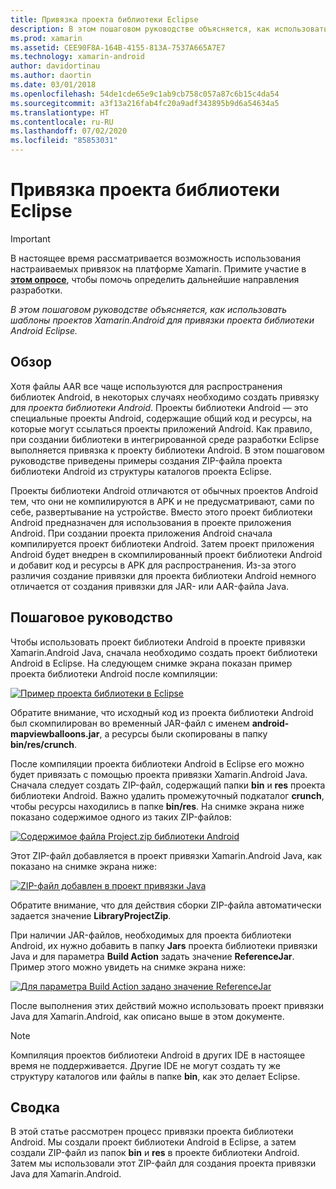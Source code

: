 ```yaml
---
title: Привязка проекта библиотеки Eclipse
description: В этом пошаговом руководстве объясняется, как использовать шаблоны проектов Xamarin.Android для привязки проекта библиотеки Android Eclipse.
ms.prod: xamarin
ms.assetid: CEE90F8A-164B-4155-813A-7537A665A7E7
ms.technology: xamarin-android
author: davidortinau
ms.author: daortin
ms.date: 03/01/2018
ms.openlocfilehash: 54de1cde65e9c1ab9cb758c057a87c6b15c4da54
ms.sourcegitcommit: a3f13a216fab4fc20a9adf343895b9d6a54634a5
ms.translationtype: HT
ms.contentlocale: ru-RU
ms.lasthandoff: 07/02/2020
ms.locfileid: "85853031"
---
```

# <a name="binding-an-eclipse-library-project"></a>Привязка проекта библиотеки Eclipse

> [!IMPORTANT]
> В настоящее время рассматривается возможность использования настраиваемых привязок на платформе Xamarin. Примите участие в [**этом опросе**](https://www.surveymonkey.com/r/KKBHNLT), чтобы помочь определить дальнейшие направления разработки.

_В этом пошаговом руководстве объясняется, как использовать шаблоны проектов Xamarin.Android для привязки проекта библиотеки Android Eclipse._

## <a name="overview"></a>Обзор

Хотя файлы AAR все чаще используются для распространения библиотек Android, в некоторых случаях необходимо создать привязку для *проекта библиотеки Android*. Проекты библиотеки Android — это специальные проекты Android, содержащие общий код и ресурсы, на которые могут ссылаться проекты приложений Android. Как правило, при создании библиотеки в интегрированной среде разработки Eclipse выполняется привязка к проекту библиотеки Android.
В этом пошаговом руководстве приведены примеры создания ZIP-файла проекта библиотеки Android из структуры каталогов проекта Eclipse.

Проекты библиотеки Android отличаются от обычных проектов Android тем, что они не компилируются в APK и не предусматривают, сами по себе, развертывание на устройстве. Вместо этого проект библиотеки Android предназначен для использования в проекте приложения Android. При создании проекта приложения Android сначала компилируется проект библиотеки Android. Затем проект приложения Android будет внедрен в скомпилированный проект библиотеки Android и добавит код и ресурсы в APK для распространения. Из-за этого различия создание привязки для проекта библиотеки Android немного отличается от создания привязки для JAR- или AAR-файла Java.

## <a name="walkthrough"></a>Пошаговое руководство

Чтобы использовать проект библиотеки Android в проекте привязки Xamarin.Android Java, сначала необходимо создать проект библиотеки Android в Eclipse. На следующем снимке экрана показан пример проекта библиотеки Android после компиляции: 

[![Пример проекта библиотеки в Eclipse](binding-a-library-project-images/build-lib-in-eclipse.png)](binding-a-library-project-images/build-lib-in-eclipse.png#lightbox)

Обратите внимание, что исходный код из проекта библиотеки Android был скомпилирован во временный JAR-файл с именем **android-mapviewballoons.jar**, а ресурсы были скопированы в папку **bin/res/crunch**. 

После компиляции проекта библиотеки Android в Eclipse его можно будет привязать с помощью проекта привязки Xamarin.Android Java. Сначала следует создать ZIP-файл, содержащий папки **bin** и **res** проекта библиотеки Android. Важно удалить промежуточный подкаталог **crunch**, чтобы ресурсы находились в папке **bin/res**. На снимке экрана ниже показано содержимое одного из таких ZIP-файлов: 

[![Содержимое файла Project.zip библиотеки Android](binding-a-library-project-images/contents-of-zip-file.png)](binding-a-library-project-images/contents-of-zip-file.png#lightbox)

Этот ZIP-файл добавляется в проект привязки Xamarin.Android Java, как показано на снимке экрана ниже:

[![ZIP-файл добавлен в проект привязки Java](binding-a-library-project-images/zip-in-binding-project.png)](binding-a-library-project-images/zip-in-binding-project.png#lightbox)

Обратите внимание, что для действия сборки ZIP-файла автоматически задается значение **LibraryProjectZip**.

При наличии JAR-файлов, необходимых для проекта библиотеки Android, их нужно добавить в папку **Jars** проекта библиотеки привязки Java и для параметра **Build Action** задать значение **ReferenceJar**. Пример этого можно увидеть на снимке экрана ниже: 

[![Для параметра Build Action задано значение ReferenceJar](binding-a-library-project-images/set-to-referencejar.png)](binding-a-library-project-images/set-to-referencejar.png#lightbox)

После выполнения этих действий можно использовать проект привязки Java для Xamarin.Android, как описано выше в этом документе.

> [!NOTE]
> Компиляция проектов библиотеки Android в других IDE в настоящее время не поддерживается. Другие IDE не могут создать ту же структуру каталогов или файлы в папке **bin**, как это делает Eclipse. 

## <a name="summary"></a>Сводка

В этой статье рассмотрен процесс привязки проекта библиотеки Android. Мы создали проект библиотеки Android в Eclipse, а затем создали ZIP-файл из папок **bin** и **res** в проекте библиотеки Android. Затем мы использовали этот ZIP-файл для создания проекта привязки Java для Xamarin.Android. 
